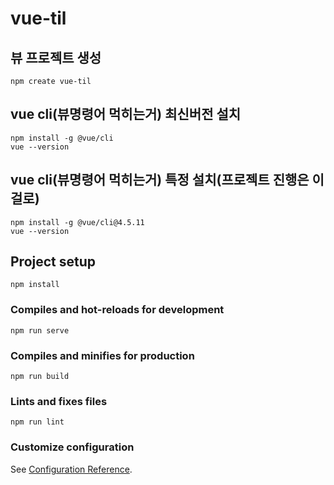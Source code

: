 # vue-til

## 뷰 프로젝트 생성
```
npm create vue-til
```

## vue cli(뷰명령어 먹히는거) 최신버전 설치
```
npm install -g @vue/cli
vue --version
```

## vue cli(뷰명령어 먹히는거) 특정 설치(프로젝트 진행은 이걸로)
```
npm install -g @vue/cli@4.5.11
vue --version
```

## Project setup
```
npm install
```

### Compiles and hot-reloads for development
```
npm run serve
```

### Compiles and minifies for production
```
npm run build
```

### Lints and fixes files
```
npm run lint
```

### Customize configuration
See [Configuration Reference](https://cli.vuejs.org/config/).
